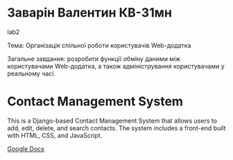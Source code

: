 # Заварін Валентин КВ-31мн
lab2

Тема: Організація спільної роботи користувачів Web-додатка

Загальне завдання: розробити функції обміну даними між користувачами Web-додатка, а також адміністрування користувачами у реальному часі.

# Contact Management System
This is a Django-based Contact Management System that allows users to add, edit, delete, and search contacts. The system includes a front-end built with HTML, CSS, and JavaScript.

[Google Docs](https://docs.google.com/document/d/1IEqD4CmEfrUntbER8Uev4f_97xcN_62R8-ngLcXtry8/edit?usp=sharing)
